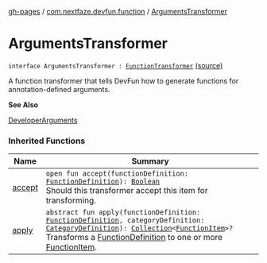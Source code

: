 [gh-pages](../index.md) / [com.nextfaze.devfun.function](index.md) / [ArgumentsTransformer](./-arguments-transformer.md)

# ArgumentsTransformer

`interface ArgumentsTransformer : `[`FunctionTransformer`](-function-transformer/index.md) [(source)](https://github.com/NextFaze/dev-fun/tree/master/devfun-annotations/src/main/java/com/nextfaze/devfun/function/DeveloperArguments.kt#L15)

A function transformer that tells DevFun how to generate functions for annotation-defined arguments.

**See Also**

[DeveloperArguments](-developer-arguments/index.md)

### Inherited Functions

| Name | Summary |
|---|---|
| [accept](-function-transformer/accept.md) | `open fun accept(functionDefinition: `[`FunctionDefinition`](-function-definition/index.md)`): `[`Boolean`](https://kotlinlang.org/api/latest/jvm/stdlib/kotlin/-boolean/index.html)<br>Should this transformer accept this item for transforming. |
| [apply](-function-transformer/apply.md) | `abstract fun apply(functionDefinition: `[`FunctionDefinition`](-function-definition/index.md)`, categoryDefinition: `[`CategoryDefinition`](../com.nextfaze.devfun.category/-category-definition/index.md)`): `[`Collection`](https://kotlinlang.org/api/latest/jvm/stdlib/kotlin.collections/-collection/index.html)`<`[`FunctionItem`](-function-item/index.md)`>?`<br>Transforms a [FunctionDefinition](-function-definition/index.md) to one or more [FunctionItem](-function-item/index.md). |
